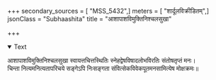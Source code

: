 +++
secondary_sources = [ "MSS_5432",]
meters = [ "शार्दूलविक्रीडितम्",]
jsonClass = "Subhaashita"
title = "आशापाशविमुक्तिनिश्चलसुखा"

+++

<details open><summary>Text</summary>

आशापाशविमुक्तिनिश्चलसुखा स्वायत्तचित्तस्थितिः स्नेहद्वेषविषादलोभविरतिः संतोषतृप्तं मनः।  
चिन्ता नित्यमनित्यतापरिचये सङ्गेऽपि निःसङ्गता संवित्सेकविवेकपूतमनसामित्येष मोक्षक्रमः॥
</details>
